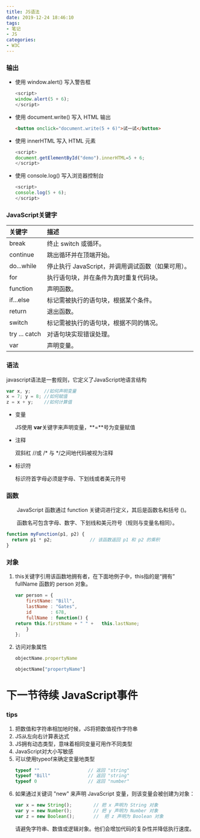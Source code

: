 ```yaml
---
title: JS语法
date: 2019-12-24 18:46:10
tags:
- 笔记
- JS
categories:
- W3C
---
```


### 输出
- 使用 window.alert() 写入警告框
  ```javascript
  <script>
  window.alert(5 + 6);
  </script>
  ```
- 使用 document.write() 写入 HTML 输出
  ```html
  <button onclick="document.write(5 + 6)">试一试</button>
  ```
- 使用 innerHTML 写入 HTML 元素
  ```javascript
  <script>
  document.getElementById("demo").innerHTML=5 + 6;
  </script>
  ```
- 使用 console.log() 写入浏览器控制台
  ```javascript
  <script>
  console.log(5 + 6);
  </script>
  ```

### JavaScript关键字
| 关键字 | 描述 |
| :----- | :---- |
| break | 终止 switch 或循环。 |
| continue | 跳出循环并在顶端开始。 |
| do...while | 停止执行 JavaScript，并调用调试函数（如果可用）。 |
| for | 执行语句块，并在条件为真时重复代码块。 |
| function | 声明函数。 |
| if...else | 标记需被执行的语句块，根据某个条件。 |
| return | 退出函数。 |
| switch | 标记需被执行的语句块，根据不同的情况。 |
| try ... catch | 对语句块实现错误处理。 |
| var | 声明变量。 |

### 语法
  javascript语法是一套规则，它定义了JavaScript地语言结构
  ```javascript
  var x, y;     //如何声明变量
  x = 7; y = 8; //如何赋值
  z = x + y;    //如何计算值
  ```
- 变量
  
  JS使用 **var**关键字来声明变量，**=**号为变量赋值
- 注释
  
  双斜杠 //或 /* 与 */之间地代码被视为注释
- 标识符
  
  标识符首字母必须是字母、下划线或者美元符号
### 函数
  
  &emsp;&emsp;JavaScript 函数通过 function 关键词进行定义，其后是函数名和括号 ()。
  
  &emsp;&emsp;函数名可包含字母、数字、下划线和美元符号（规则与变量名相同）。
  ```javascript
  function myFunction(p1, p2) {
    return p1 * p2;              // 该函数返回 p1 和 p2 的乘积
}
  ```

### 对象

 1. this关键字引用该函数地拥有者，在下面地例子中，this指的是“拥有” fullName 函数的 person 对象。
    ```javascript
    var person = {
        firstName: "Bill",
        lastName : "Gates",
        id       : 678,
        fullName : function() {
    return this.firstName + " " +   this.lastName;
        }
    };
    ```
2. 访问对象属性
    ```javascript
    objectName.propertyName
    ```
    ```javascript
    objectName["propertyName"]
    ```
# 下一节待续   JavaScript事件

### tips
1. 把数值和字符串相加地时候，JS将把数值视作字符串
2. JS从左向右计算表达式
3. JS拥有动态类型，意味着相同变量可用作不同类型
4. JavaScript对大小写敏感
5. 可以使用typeof来确定变量地类型
   ``` javascript
   typeof ""                  // 返回 "string"
   typeof "Bill"              // 返回 "string"
   typeof 0                   // 返回 "number"
   ```
6. 如果通过关键词 "new" 来声明 JavaScript 变量，则该变量会被创建为对象：
   ``` javascript
   var x = new String();        // 把 x 声明为 String 对象
   var y = new Number();        // 把 y 声明为 Number 对象
   var z = new Boolean();       //	把 z 声明为 Boolean 对象
   ```
   请避免字符串、数值或逻辑对象。他们会增加代码的复杂性并降低执行速度。
